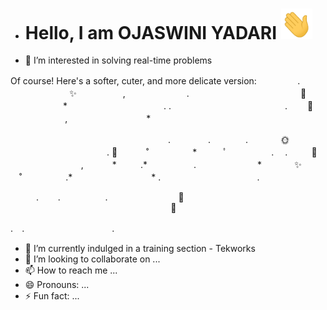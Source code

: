 - # Hello, I am OJASWINI YADARI <img src="https://raw.githubusercontent.com/ABSphreak/ABSphreak/master/gifs/Hi.gif" width="50px">
- 👀 I’m interested in solving real-time problems

Of course! Here's a softer, cuter, and more delicate version:
⠀⠀⠀⠀⠀⠀.　　　　　　　　　　⠀　　　　　　✨ 　　　　　,　　　　　　　.
⠀⠀⠀⠀⠀⠀⠀⠀⠀⠀⠀⠀⠀⠀⠀⠀⠀🌸
　　　　　　*　　　　　　　　　　　.
.　　　　　　　　　　　　　. 　　🌷⠀　   　　　,　　　　　　　　　*

　　　　　　　　　　　　　　　　　　.
　　　　.　　　　.　　　⠀🌞
　　　　　　　　　　　.
🍃
　　　˚　　　　　*　　　ﾟ　　　　　.
　.⠀　　🌼⠀‍⠀‍⠀‍⠀‍⠀‍⠀‍⠀‍⠀‍⠀‍⠀‍⠀,
　　　*　　⠀.*
　　　　　.　　　　　　　*　　　⠀✨
　˚　　　　　.*　　　　　　　　　*
.⠀ 　　　　　　　　　　.

⠀⠀⠀⠀.⠀⠀⠀.⠀⠀⠀⠀⠀⠀⠀.⠀⠀⠀⠀⠀⠀⠀⠀⠀⠀⠀🦋
⠀⠀⠀⠀⠀⠀⠀⠀⠀⠀⠀⠀⠀⠀⠀⠀⠀⠀⠀⠀⠀⠀⠀⠀⠀🌈

.⠀ .　　　　　　　　　　.
- 🌱 I’m currently indulged in a training section - Tekworks
- 💞️ I’m looking to collaborate on ...
- 📫 How to reach me ...
- 😄 Pronouns: ...
- ⚡ Fun fact: ...

<!---
yadariojaswini/yadariojaswini is a ✨ special ✨ repository because its `README.md` (this file) appears on your GitHub profile.
You can click the Preview link to take a look at your changes.
--->
